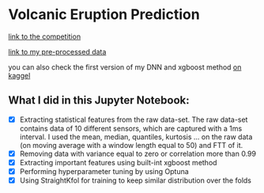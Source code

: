 # Volcanic Eruption Prediction
[link to the competition](https://www.kaggle.com/c/predict-volcanic-eruptions-ingv-oe)

[link to my pre-processed data](https://www.kaggle.com/soheild91/volcan2)

you can also check the first version of my DNN and xgboost method [on kaggel](https://www.kaggle.com/soheild91/ingv-nn-xgb-baseline)

## What I did in this Jupyter Notebook:
- [x] Extracting statistical features from the raw data-set. The raw data-set contains data of 10 different sensors, which are captured with a 1ms interval. I used the mean, median, quantiles, kurtosis ... on the raw data (on moving average with a window length equal to 50) and FTT of it.
- [x] Removing data with variance equal to zero or correlation more than 0.99
- [x] Extracting important features using built-int xgboost method
- [x] Performing hyperparameter tuning by using Optuna
- [x] Using StraightKfol for training to keep similar distribution over the folds
